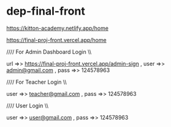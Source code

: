 # dep-final-front



https://kitton-academy.netlify.app/home


https://final-proj-front.vercel.app/home



 //// For Admin Dashboard Login \\\\ 

url =>> https://final-proj-front.vercel.app/admin-sign , 
user =>> admin@gmail.com ,
pass =>> 124578963


//// For Teacher Login \\\\

user =>> teacher@gmail.com , 
pass =>> 124578963


//// User Login \\\\

user =>> user@gmail.com ,
pass =>> 124578963

